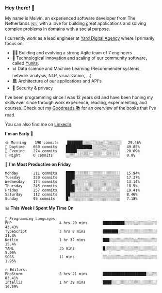 ### Hey there! 👋

My name is Melvin, an experienced software developer from The Netherlands 🇳🇱 with a love for building great applications and solving complex problems in domains with a social purpose. 

I currently work as a lead engineer at [Yard Digital Agency](https://github.com/yardinternet) where I primarily focus on:

* 👏🏼 Building and evolving a strong Agile team of 7 engineers
* 🚀 Technological innovation and scaling of our community software, called [Yunits](https://www.yunits.com/).
* 📊 Data science and Machine Learning (Recommender systems, network analysis, NLP, visualization, ...)
* 🏛 Architecture of our applications and API's
* 🔐 Security & privacy

I've been programming since I was 12 years old and have been honing my skills ever since through work experience, reading, experimenting, and courses.
Check out my [Goodreads 📚](https://goodreads.com/melvinkoopmans) for an overview of the books that I've read. 

You can also find me on [LinkedIn](https://www.linkedin.com/in/melvinkoopmans)

<!--START_SECTION:waka-->
**I'm an Early 🐤** 

```text
🌞 Morning    390 commits    ███████░░░░░░░░░░░░░░░░░░   29.46% 
🌆 Daytime    660 commits    ████████████░░░░░░░░░░░░░   49.85% 
🌃 Evening    274 commits    █████░░░░░░░░░░░░░░░░░░░░   20.69% 
🌙 Night      0 commits      ░░░░░░░░░░░░░░░░░░░░░░░░░   0.0%

```
📅 **I'm Most Productive on Friday** 

```text
Monday       211 commits    ████░░░░░░░░░░░░░░░░░░░░░   15.94% 
Tuesday      230 commits    ████░░░░░░░░░░░░░░░░░░░░░   17.37% 
Wednesday    174 commits    ███░░░░░░░░░░░░░░░░░░░░░░   13.14% 
Thursday     245 commits    ████░░░░░░░░░░░░░░░░░░░░░   18.5% 
Friday       257 commits    ████░░░░░░░░░░░░░░░░░░░░░   19.41% 
Saturday     112 commits    ██░░░░░░░░░░░░░░░░░░░░░░░   8.46% 
Sunday       95 commits     █░░░░░░░░░░░░░░░░░░░░░░░░   7.18%

```


📊 **This Week I Spent My Time On** 

```text
💬 Programming Languages: 
PHP                      4 hrs 20 mins       ██████████░░░░░░░░░░░░░░░   43.43% 
TypeScript               3 hrs 8 mins        ███████░░░░░░░░░░░░░░░░░░   31.3% 
Kotlin                   1 hr 32 mins        ███░░░░░░░░░░░░░░░░░░░░░░   15.4% 
YAML                     35 mins             █░░░░░░░░░░░░░░░░░░░░░░░░   5.96% 
SCSS                     11 mins             ░░░░░░░░░░░░░░░░░░░░░░░░░   1.95%

🔥 Editors: 
PhpStorm                 8 hrs 21 mins       ████████████████████░░░░░   83.41% 
IntelliJ                 1 hr 39 mins        ████░░░░░░░░░░░░░░░░░░░░░   16.59%

```


<!--END_SECTION:waka-->
